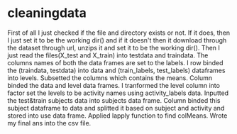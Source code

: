 # cleaningdata
First of all I just checked if the file and directory exists or not. If it does, then I just set it to be the working dir() and if it doesn't then it download through the dataset through url, unzips it and set it to be the working dir(). 
Then I just read the files(X_test and X_train) into testdata and traindata. The columns names of both the data frames are set to the labels.
I row binded the (traindata, testdata) into data and (train_labels, test_labels) dataframes into levels. 
Subsetted the columns which contains the means. 
Column binded the data and level data frames.
I tranformed the level column into factor set the levels to be activity names using activity_labels data. 
Inputted the test&train subjects data into subjects data frame. Column binded this subject dataframe to data and splitted it based on subject and activity and stored into use data frame.
Applied lapply function to find colMeans. 
Wrote my final ans into the csv file.
